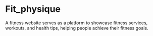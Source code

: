 # Fit_physique

A fitness website serves as a platform to showcase fitness services, workouts, and health tips, helping people achieve their fitness goals.
